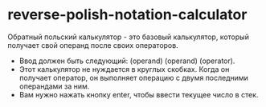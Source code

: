 # reverse-polish-notation-calculator

Обратный польский калькулятор - это базовый калькулятор, который получает свой операнд после своих операторов.

- Ввод должен быть следующий: (operand) (operand) (operator).
- Этот калькулятор не нуждается в круглых скобках. Когда он получает оператор, он выполняет операцию с двумя последними
  операндами за ним.
- Вам нужно нажать кнопку enter, чтобы ввести текущее число в стек.